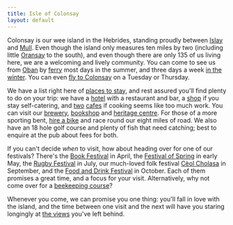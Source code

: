 ```yaml
---
title: Isle of Colonsay
layout: default
---
```


Colonsay is our wee island in the Hebrides, standing proudly between [Islay][] and [Mull][]. Even though the island only measures ten miles by two (including little [Oransay][] to the south), and even though there are only 135 of us living here, we are a welcoming and lively community. You can come to see us from [Oban][] by [ferry][] most days in the summer, and three days a week [in the winter][]. You can even [fly to Colonsay][] on a Tuesday or Thursday.

We have a list right here of [places to stay][], and rest assured you'll find plenty to do on your trip: we have a [hotel][] with a restaurant and bar, a [shop][] if you stay self-catering, and [two][] [cafes][] if cooking seems like too much work. You can visit our [brewery][], [bookshop][] and [heritage centre]. For those of a more sporting bent, [hire a bike][] and race round our eight miles of road. We also have an 18 hole golf course and plenty of fish that need catching; best to enquire at the pub about fees for both.

If you can't decide *when* to visit, how about heading over for one of our festivals? There's the [Book Festival][] in April, the [Festival of Spring][] in early May, the [Rugby Festival][] in July, our much-loved folk festival [Cèol Cholasa][] in September, and the [Food and Drink Festival][] in October. Each of them promises a great time, and a focus for your visit. Alternatively, why not come over for a [beekeeping course][]?

Whenever you come, we can promise you one thing: you'll fall in love with the island, and the time between one visit and the next will have you staring longingly at [the views][] you've left behind.


[Mull]: http://www.isle-of-mull.net
[Islay]: http://islayinfo.com
[Oransay]: http://www.rspb.org.uk/reserves-and-events/find-a-reserve/reserves-a-z/reserves-by-name/o/oronsay/index.aspx
[hotel]: http://www.colonsayholidays.co.uk/
[shop]: http://www.colonsayshop.net/
[two]: http://www.thecolonsaypantry.co.uk
[cafes]: http://www.colonsayholidays.co.uk/the-island/gardens-cafe/565
[ferry]: https://www.calmac.co.uk/oban-colonsay-portaskaig-kennacraig-colonsay-ferry-summer-timetable
[in the winter]: https://www.calmac.co.uk/oban-colonsay-portaskaig-kennacraig-colonsay-ferry-winter-timetable
[Oban]: https://www.oban.org.uk/index.php
[fly to Colonsay]: https://www.hebrideanair.co.uk/summer-timetable
[Festival of Spring]: http://www.colonsayspringfest.co.uk
[Book Festival]: http://www.colonsaybookfestival.org.uk/
[Rugby Festival]: http://www.colonsayrugbyfestival.com/
[Cèol Cholasa]: http://www.ceolcholasa.co.uk/
[Food and Drink Festival]: http://www.colonsayspringfest.co.uk
[bookshop]: http://www.houseoflochar.com/index.htm
[brewery]: http://colonsaybrewery.co.uk
[heritage centre]: http://www.spanglefish.com/ColonsayandOransayHeritageTrust/index.asp
[beekeeping course]: http://www.colonsay.info/text/beecourses.html
[hire a bike]: http://www.colonsaycottage.co.uk/bike-hire.html
[places to stay]: accomodation.html
[the views]: gallery.html